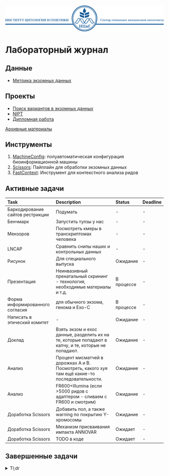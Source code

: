 ![Header ICG](./Header_ICG.svg)

# Лабораторный журнал

## Данные

* [Метрика экзомных данных](./data/SamplesData.csv)

## Проекты

* [Поиск вариантов в экзомных данных](./projects/ExomeVariants.md)
* [NIPT](./projects/NIPT.md)
* [Дипломная работа](./projects/Graduate.md)

[Архивные материалы](./archive)

## Инструменты

1. [MachineConfig](./tools/MachineConfig): полуавтоматическая конфигурация биоинформационной машины
2. [Scissors](./tools/Scissors): Пайплайн для обработки экзомных данных
3. [FastContext](./tools/FastContext): Инструмент для контекстного анализа ридов

## Активные задачи

| Task | Description | Status | Deadline |
|:-----|:------------|:-------|:---------|
| Баркодирование сайтов рестрикции | Подумать | - | - |
| Бенчмарк | Запустить тулзы у нас | - | - |
| Мензоров | Посмотреть кмеры в транскриптомах человека | - | - |
| LNCAP | Сравнить снипы наших и контрольных данных | - | - |
| Рисунок | Для специального выпуска | Ожидание | - |
| Презентация | Неинвазивный пренатальный скрининг - технология, необходимые материалы и т.д. | В процессе | - |
| Форма информированного согласия | для обычного экзома, генома и Exo-С | В процессе | - |
| Написать в этический комитет | - | Ожидание | - |
| Доклад |  Взять экзом и ехос данные, разделить их на те, которые попадают в капчу, и те, которые не попадают. | Ожидание | - |
| Анализ | Процент мисматчей в дорожках А и B. Посмотреть, какого хуя там ещё какие-то последовательности. | Ожидание | - |
| Анализ | FR600+Illumina (если >5000 ридов с адаптером - сливаем с FR600 и смотрим) | Ожидание | - |
| Доработка Scissors | Добавить пол, а также warning по покрытию Y-хромосомы | Ожидание | - |
| Доработка Scissors | Механизм присваивания импакта ANNOVAR | Ожидает | - |
| Доработка Scissors | TODO в коде | Ожидает | - |

## Завершенные задачи

<details>
<summary>Tl;dr</summary>

[10/02/2021, 20:01:40]: Описания пациентов собрал в табличку, FastQ отдал ребятам из Сбера
[12/02/2021, 20:28:35]: Сделал HiC-карты для статьи
[12/02/2021, 20:29:25]: Настроил почту
[17/02/2021, 19:34:00]: Правки к статье готовы
[19/02/2021, 12:36:40]: Оформил всё к курсовой
[19/02/2021, 17:01:45]: Посчитал обогащение Exo-C-библиотеки (демультиплекс Алины)
[05/03/2021, 13:52:47]: Проанализировал микрочипы из Томска
[10/03/2021, 12:13:56]: Добавил аннотацию к микрочипам
[10/03/2021, 19:05:46]: Посчитал обогащение к получившимся образцам Exo-C
[16/03/2021, 18:54:43]: Прикрутил к пайплайну region-based аннотацию и проблемные регионы
[16/03/2021, 18:55:44]: Отправил данные двух братьев
[17/03/2021, 15:48:08]: Посчитал статики для диплома
[17/03/2021, 23:13:46]: Пересек контроль для диплома с экзомом и удивился
[17/03/2021, 23:14:09]: Валидировал варианты Exo-C библиотек
[19/03/2021, 17:21:37]: Сделал Динаре мутации
[22/03/2021, 14:53:28]: Сбер, сделал VCF аннотиванные анноваром
[26/03/2021, 21:25:15]: Сделал поздравлялочку по email
[31/03/2021, 13:44:48]: ROC-кривая для диплома
[19/04/2021, 15:13:25]: Сделал общую табличку



</details>

<!---

Дела по учёбе

- реферат бочковой метаболический синдром от руки
- Реферат клиническая биохимия "Акушерские кровотечения: современные аспекты патогенеза, диагностика, Тактика ведения пациенток в аспекте клинических современных рекомендаций" (21 мая 2021)
- Отработки Дударевой?
- Майер тест, https://classroom.google.com/c/Mjg4ODMxMzk0MzM5, дедлайн 17 марта, ответы сюда: e.maier7@g.nsu.ru
- написать реферат (можно на компьютере) по одной из гипокоагуляционной тромбофилии (афс-синдром, двс-синдром, болезнь Мошковица) на почту ей Skvortsova-1963@bk.ru
-->
